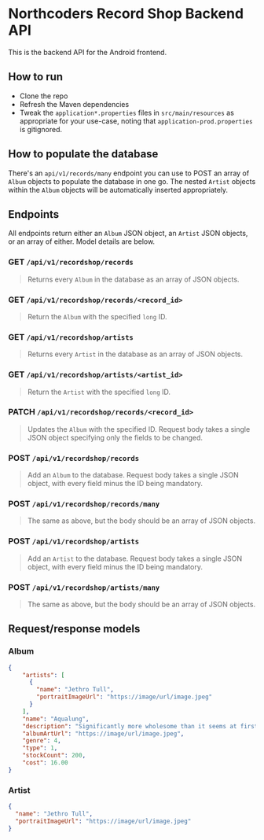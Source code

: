# Northcoders Record Shop Backend API
This is the backend API for the Android frontend.

## How to run
* Clone the repo
* Refresh the Maven dependencies
* Tweak the `application*.properties` files in `src/main/resources` as appropriate for your use-case, noting that `application-prod.properties` is gitignored.

## How to populate the database
There's an `api/v1/records/many` endpoint you can use to POST an array of `Album` objects to populate the database in one go. The nested `Artist` objects within the `Album` objects will be automatically inserted appropriately.

## Endpoints

All endpoints return either an `Album` JSON object, an `Artist` JSON objects, or an array of either. Model details are below.

### GET `/api/v1/recordshop/records`
> Returns every `Album` in the database as an array of JSON objects.

### GET `/api/v1/recordshop/records/<record_id>`
> Return the `Album` with the specified `long` ID.

### GET `/api/v1/recordshop/artists`
> Returns every `Artist` in the database as an array of JSON objects.

### GET `/api/v1/recordshop/artists/<artist_id>`
> Return the `Artist` with the specified `long` ID.

### PATCH `/api/v1/recordshop/records/<record_id>`
> Updates the `Album` with the specified ID. Request body takes a single JSON object specifying only the fields to be changed.

### POST `/api/v1/recordshop/records`
> Add an `Album` to the database. Request body takes a single JSON object, with every field minus the ID being mandatory.

### POST `/api/v1/recordshop/records/many`
> The same as above, but the body should be an array of JSON objects.

### POST `/api/v1/recordshop/artists`
> Add an `Artist` to the database. Request body takes a single JSON object, with every field minus the ID being mandatory.

### POST `/api/v1/recordshop/artists/many`
> The same as above, but the body should be an array of JSON objects.

## Request/response models

### Album
```json
{
    "artists": [
      {
        "name": "Jethro Tull",
        "portraitImageUrl": "https://image/url/image.jpeg"
      }
    ],
    "name": "Aqualung",
    "description": "Significantly more wholesome than it seems at first.",
    "albumArtUrl": "https://image/url/image.jpeg",
    "genre": 4,
    "type": 1,
    "stockCount": 200,
    "cost": 16.00
}
```

### Artist
```json
{
  "name": "Jethro Tull",
  "portraitImageUrl": "https://image/url/image.jpeg"
}
```